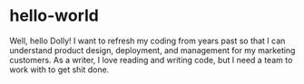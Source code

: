 # hello-world
Well, hello Dolly!
I want to refresh my coding from years past so that I can understand product design, deployment, and management for my marketing customers. As a writer, I love reading and writing code, but I need a team to work with to get shit done. 
